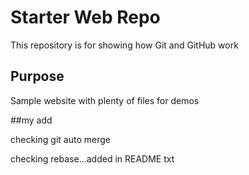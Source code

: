 # Starter Web Repo

This repository is for showing how Git and GitHub work

## Purpose

Sample website with plenty of files for demos

##my add

checking git auto merge

checking rebase...added in README txt

